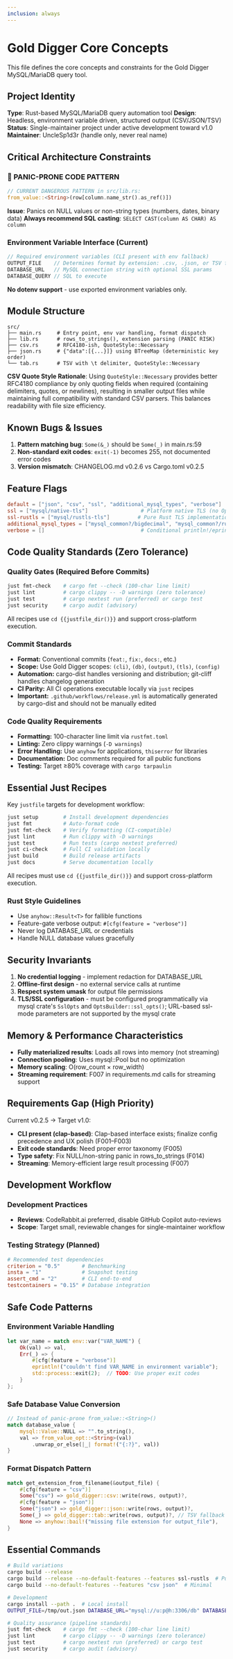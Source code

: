 ```yaml
---
inclusion: always
---
```


# Gold Digger Core Concepts

This file defines the core concepts and constraints for the Gold Digger MySQL/MariaDB query tool.

## Project Identity

**Type**: Rust-based MySQL/MariaDB query automation tool
**Design**: Headless, environment variable driven, structured output (CSV/JSON/TSV)
**Status**: Single-maintainer project under active development toward v1.0
**Maintainer**: UncleSp1d3r (handle only, never real name)

## Critical Architecture Constraints

### 🚨 PANIC-PRONE CODE PATTERN

```rust
// CURRENT DANGEROUS PATTERN in src/lib.rs:
from_value::<String>(row[column.name_str().as_ref()])
```

**Issue**: Panics on NULL values or non-string types (numbers, dates, binary data)
**Always recommend SQL casting**: `SELECT CAST(column AS CHAR) AS column`

### Environment Variable Interface (Current)

```rust
// Required environment variables (CLI present with env fallback)
OUTPUT_FILE    // Determines format by extension: .csv, .json, or TSV fallback
DATABASE_URL   // MySQL connection string with optional SSL params
DATABASE_QUERY // SQL to execute
```

**No dotenv support** - use exported environment variables only.

## Module Structure

```text
src/
├── main.rs     # Entry point, env var handling, format dispatch
├── lib.rs      # rows_to_strings(), extension parsing (PANIC RISK)
├── csv.rs      # RFC4180-ish, QuoteStyle::Necessary
├── json.rs     # {"data":[{...}]} using BTreeMap (deterministic key order)
└── tab.rs      # TSV with \t delimiter, QuoteStyle::Necessary
```

**CSV Quote Style Rationale**: Using `QuoteStyle::Necessary` provides better RFC4180 compliance by only quoting fields when required (containing delimiters, quotes, or newlines), resulting in smaller output files while maintaining full compatibility with standard CSV parsers. This balances readability with file size efficiency.

## Known Bugs & Issues

1. **Pattern matching bug**: `Some(&_)` should be `Some(_)` in main.rs:59
2. **Non-standard exit codes**: `exit(-1)` becomes 255, not documented error codes
3. **Version mismatch**: CHANGELOG.md v0.2.6 vs Cargo.toml v0.2.5

## Feature Flags

```toml
default = ["json", "csv", "ssl", "additional_mysql_types", "verbose"]
ssl = ["mysql/native-tls"]                 # Platform native TLS (no OpenSSL dependency)
ssl-rustls = ["mysql/rustls-tls"]         # Pure Rust TLS implementation
additional_mysql_types = ["mysql_common?/bigdecimal", "mysql_common?/rust_decimal", ...]
verbose = []                               # Conditional println!/eprintln!
```

## Code Quality Standards (Zero Tolerance)

### Quality Gates (Required Before Commits)

```bash
just fmt-check    # cargo fmt --check (100-char line limit)
just lint         # cargo clippy -- -D warnings (zero tolerance)
just test         # cargo nextest run (preferred) or cargo test
just security     # cargo audit (advisory)
```

All recipes use `cd {{justfile_dir()}}` and support cross-platform execution.

### Commit Standards

- **Format:** Conventional commits (`feat:`, `fix:`, `docs:`, etc.)
- **Scope:** Use Gold Digger scopes: `(cli)`, `(db)`, `(output)`, `(tls)`, `(config)`
- **Automation:** cargo-dist handles versioning and distribution; git-cliff handles changelog generation
- **CI Parity:** All CI operations executable locally via `just` recipes
- **Important:** `.github/workflows/release.yml` is automatically generated by cargo-dist and should not be manually edited

### Code Quality Requirements

- **Formatting:** 100-character line limit via `rustfmt.toml`
- **Linting:** Zero clippy warnings (`-D warnings`)
- **Error Handling:** Use `anyhow` for applications, `thiserror` for libraries
- **Documentation:** Doc comments required for all public functions
- **Testing:** Target ≥80% coverage with `cargo tarpaulin`

## Essential Just Recipes

Key `justfile` targets for development workflow:

```bash
just setup        # Install development dependencies
just fmt          # Auto-format code
just fmt-check    # Verify formatting (CI-compatible)
just lint         # Run clippy with -D warnings
just test         # Run tests (cargo nextest preferred)
just ci-check     # Full CI validation locally
just build        # Build release artifacts
just docs         # Serve documentation locally
```

All recipes must use `cd {{justfile_dir()}}` and support cross-platform execution.

### Rust Style Guidelines

- Use `anyhow::Result<T>` for fallible functions
- Feature-gate verbose output: `#[cfg(feature = "verbose")]`
- Never log DATABASE_URL or credentials
- Handle NULL database values gracefully

## Security Invariants

1. **No credential logging** - implement redaction for DATABASE_URL
2. **Offline-first design** - no external service calls at runtime
3. **Respect system umask** for output file permissions
4. **TLS/SSL configuration** - must be configured programmatically via mysql crate's `SslOpts` and `OptsBuilder::ssl_opts()`; URL-based ssl-mode parameters are not supported by the mysql crate

## Memory & Performance Characteristics

- **Fully materialized results**: Loads all rows into memory (not streaming)
- **Connection pooling**: Uses mysql::Pool but no optimization
- **Memory scaling**: O(row_count × row_width)
- **Streaming requirement**: F007 in requirements.md calls for streaming support

## Requirements Gap (High Priority)

Current v0.2.5 → Target v1.0:

- **CLI present (clap-based)**: Clap-based interface exists; finalize config precedence and UX polish (F001–F003)
- **Exit code standards**: Need proper error taxonomy (F005)
- **Type safety**: Fix NULL/non-string panic in rows_to_strings (F014)
- **Streaming**: Memory-efficient large result processing (F007)

## Development Workflow

### Development Practices

- **Reviews**: CodeRabbit.ai preferred, disable GitHub Copilot auto-reviews
- **Scope**: Target small, reviewable changes for single-maintainer workflow

### Testing Strategy (Planned)

```toml
# Recommended test dependencies
criterion = "0.5"       # Benchmarking
insta = "1"             # Snapshot testing
assert_cmd = "2"        # CLI end-to-end
testcontainers = "0.15" # Database integration
```

## Safe Code Patterns

### Environment Variable Handling

```rust
let var_name = match env::var("VAR_NAME") {
    Ok(val) => val,
    Err(_) => {
        #[cfg(feature = "verbose")]
        eprintln!("couldn't find VAR_NAME in environment variable");
        std::process::exit(2);  // TODO: Use proper exit codes
    }
};
```

### Safe Database Value Conversion

```rust
// Instead of panic-prone from_value::<String>()
match database_value {
    mysql::Value::NULL => "".to_string(),
    val => from_value_opt::<String>(val)
        .unwrap_or_else(|_| format!("{:?}", val))
}
```

### Format Dispatch Pattern

```rust
match get_extension_from_filename(&output_file) {
    #[cfg(feature = "csv")]
    Some("csv") => gold_digger::csv::write(rows, output)?,
    #[cfg(feature = "json")]
    Some("json") => gold_digger::json::write(rows, output)?,
    Some(_) => gold_digger::tab::write(rows, output)?, // TSV fallback
    None => anyhow::bail!("missing file extension for output_file"),
}
```

## Essential Commands

```bash
# Build variations
cargo build --release
cargo build --release --no-default-features --features ssl-rustls  # Pure Rust TLS
cargo build --no-default-features --features "csv json"  # Minimal

# Development
cargo install --path .  # Local install
OUTPUT_FILE=/tmp/out.json DATABASE_URL="mysql://u:p@h:3306/db" DATABASE_QUERY="SELECT CAST(id AS CHAR) FROM t" cargo run --release

# Quality assurance (pipeline standards)
just fmt-check    # cargo fmt --check (100-char line limit)
just lint         # cargo clippy -- -D warnings (zero tolerance)
just test         # cargo nextest run (preferred) or cargo test
just security     # cargo audit (advisory)
```
